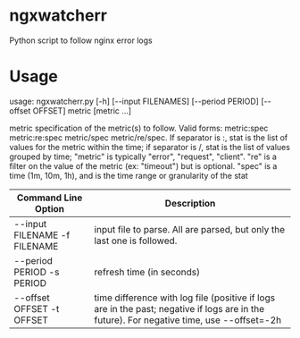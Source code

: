 ngxwatcherr
===========

Python script to follow nginx error logs

Usage
=====

usage: ngxwatcherr.py [-h] [--input FILENAMES] [--period PERIOD] [--offset OFFSET] metric [metric ...]


  metric                specification of the metric(s) to follow. Valid forms:
                        metric:spec metric:re:spec metric/spec metric/re/spec.
                        If separator is :, stat is the list of values for the
                        metric within the time; if separator is /, stat is the
                        list of values grouped by time; "metric" is typically
                        "error", "request", "client". "re" is a filter on the
                        value of the metric (ex: "timeout") but is optional.
                        "spec" is a time (1m, 10m, 1h), and is the time range
                        or granularity of the stat

| Command Line Option            | Description                                                                       |
| -------------------------------|-----------------------------------------------------------------------------------|
| --input FILENAME -f FILENAME   | input file to parse. All are parsed, but only the last one is followed.           |
| --period PERIOD -s PERIOD      | refresh time (in seconds)                                                         |
| --offset OFFSET -t OFFSET      | time difference with log file (positive if logs are in the past; negative if logs are in the future). For negative time, use --offset=-2h |
